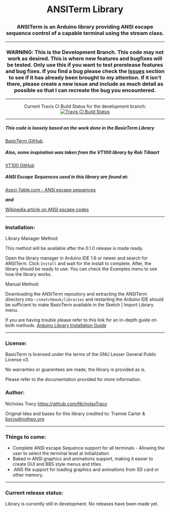 # <p align="center">ANSITerm Library</p>

### <p align="center"> ANSITerm is an Arduino library providing ANSI escape sequence control of a capable terminal using the stream class.</p>

---

### <p align="center">WARNING: This is the Development Branch. This code may not work as desired. This is where new features and bugfixes will be tested. Only use this if you want to test prerelease features and bug fixes. If you find a bug please check the [Issues](https://github.com/NicholasTracy/ANSITerm/issues) section to see if it has already been brought to my attention. If it isn't there, please create a new issue and include as much detail as possible so that I can recreate the bug you encountered.</p>

---

<p align="center">Current Travis CI Build Status for the development branch:<a href="https://travis-ci.org/NicholasTracy/ANSITerm">
<img src="https://travis-ci.org/NicholasTracy/ANSITerm.svg?branch=development" alt="Travis CI Build Status">
</a></p>

---

##### This code is loosely based on the work done in the *BasicTerm* Library
[BasicTerm GitHub](http://github.com/nottwo/BasicTerm).


##### Also, some inspiration was taken from the VT100 library by Rob Tillaart
[VT100 GitHub](https://github.com/RobTillaart/Arduino/tree/master/libraries/VT100)


##### ANSI Escape Sequences used in this library are found at:

[Assci-Table.com - ANSI escape sequences](http://ascii-table.com/ansi-escape-sequences.php)

**_and_**

[Wikipedia article on ANSI escape codes](https://en.wikipedia.org/wiki/ANSI_escape_code#Escape_sequences)

---

### Installation:


Library Manager Method:

This method will be available after the 0.1.0 release is made ready.

Open the library manager in Arduino IDE 1.6 or newer and search for ANSITerm. Click `Install` and wait for the install to complete. After, the library should be ready to use. You can check the Examples menu to see how the library works.


Manual Method:

Downloading the ANSITerm repository and extracting the ANSITerm directory into
`~/sketchbook/libraries` and restarting the Arduino IDE should be
sufficient to make BasicTerm available in the Sketch | Import Library
menu.

If you are having trouble please refer to this link for an in-depth guide on both methods.
[Arduino Library Installation Guide](https://www.arduino.cc/en/Guide/Libraries#toc3)

---

### License:


BasicTerm is licensed under the terms of the GNU Lesser
General Public License v3.

No warranties or guarentees are made, the library is provided as is.

Please refer to the documentation provided for more information.


### Author:


Nicholas Tracy <https://github.com/NicholasTracy>


Original Idea and bases for this library credited to:
Trannie Carter & <borys@nottwo.org>

---

### Things to come:


+ Complete ANSI escape Sequence support for all terminals - Allowing the user to select the terminal level at initialization
+ Baked in ANSI graphics and animations support, making it easier to create GUI and BBS style menus and titles.
+ .ANS file support for loading graphics and animations from SD card or other memory.

---

### Current release status:

Library is currently still in development. No releases have been made yet. 
